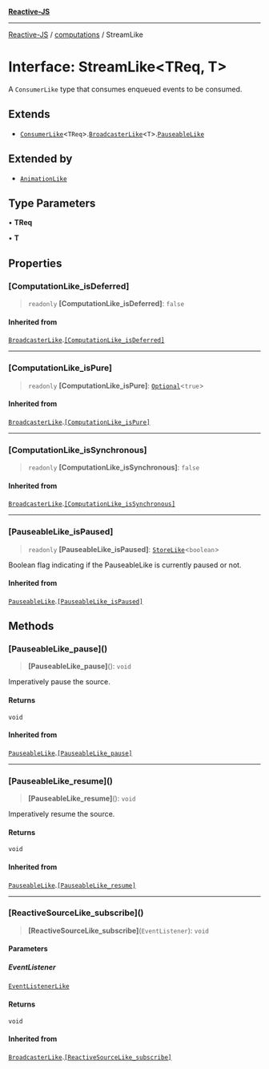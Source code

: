 [**Reactive-JS**](../../README.md)

***

[Reactive-JS](../../README.md) / [computations](../README.md) / StreamLike

# Interface: StreamLike\<TReq, T\>

A `ConsumerLike` type that consumes enqueued events to
be consumed.

## Extends

- [`ConsumerLike`](../../utils/interfaces/ConsumerLike.md)\<`TReq`\>.[`BroadcasterLike`](BroadcasterLike.md)\<`T`\>.[`PauseableLike`](../../utils/interfaces/PauseableLike.md)

## Extended by

- [`AnimationLike`](../Streamable/interfaces/AnimationLike.md)

## Type Parameters

• **TReq**

• **T**

## Properties

### \[ComputationLike\_isDeferred\]

> `readonly` **\[ComputationLike\_isDeferred\]**: `false`

#### Inherited from

[`BroadcasterLike`](BroadcasterLike.md).[`[ComputationLike_isDeferred]`](BroadcasterLike.md#computationlike_isdeferred)

***

### \[ComputationLike\_isPure\]

> `readonly` **\[ComputationLike\_isPure\]**: [`Optional`](../../functions/type-aliases/Optional.md)\<`true`\>

#### Inherited from

[`BroadcasterLike`](BroadcasterLike.md).[`[ComputationLike_isPure]`](BroadcasterLike.md#computationlike_ispure)

***

### \[ComputationLike\_isSynchronous\]

> `readonly` **\[ComputationLike\_isSynchronous\]**: `false`

#### Inherited from

[`BroadcasterLike`](BroadcasterLike.md).[`[ComputationLike_isSynchronous]`](BroadcasterLike.md#computationlike_issynchronous)

***

### \[PauseableLike\_isPaused\]

> `readonly` **\[PauseableLike\_isPaused\]**: [`StoreLike`](StoreLike.md)\<`boolean`\>

Boolean flag indicating if the PauseableLike is currently paused or not.

#### Inherited from

[`PauseableLike`](../../utils/interfaces/PauseableLike.md).[`[PauseableLike_isPaused]`](../../utils/interfaces/PauseableLike.md#pauseablelike_ispaused)

## Methods

### \[PauseableLike\_pause\]()

> **\[PauseableLike\_pause\]**(): `void`

Imperatively pause the source.

#### Returns

`void`

#### Inherited from

[`PauseableLike`](../../utils/interfaces/PauseableLike.md).[`[PauseableLike_pause]`](../../utils/interfaces/PauseableLike.md#pauseablelike_pause)

***

### \[PauseableLike\_resume\]()

> **\[PauseableLike\_resume\]**(): `void`

Imperatively resume the source.

#### Returns

`void`

#### Inherited from

[`PauseableLike`](../../utils/interfaces/PauseableLike.md).[`[PauseableLike_resume]`](../../utils/interfaces/PauseableLike.md#pauseablelike_resume)

***

### \[ReactiveSourceLike\_subscribe\]()

> **\[ReactiveSourceLike\_subscribe\]**(`EventListener`): `void`

#### Parameters

##### EventListener

[`EventListenerLike`](../../utils/interfaces/EventListenerLike.md)

#### Returns

`void`

#### Inherited from

[`BroadcasterLike`](BroadcasterLike.md).[`[ReactiveSourceLike_subscribe]`](BroadcasterLike.md#reactivesourcelike_subscribe)
